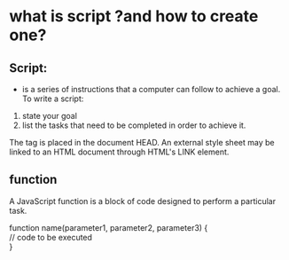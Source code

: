 # what is script ?and how to create one?
## Script:
* is a series of instructions that a computer can follow to achieve a goal. 
To write a script:
1.  state your goal 
2. list the tasks that need to be completed in order to achieve it. 

The <LINK> tag is placed in the document HEAD.
An external style sheet may be linked to an HTML document through HTML's LINK element.

## function
A JavaScript function is a block of code designed to perform a particular task.

function name(parameter1, parameter2, parameter3) {<br>
  // code to be executed<br>
}<br>